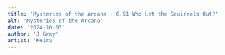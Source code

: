 ```yaml
---
title: 'Mysteries of the Arcana - 6.51 Who Let the Squirrels Out?'
alt: 'Mysteries of the Arcana'
date: '2024-10-03'
author: 'J Gray'
artist: 'Keira'
---
```

